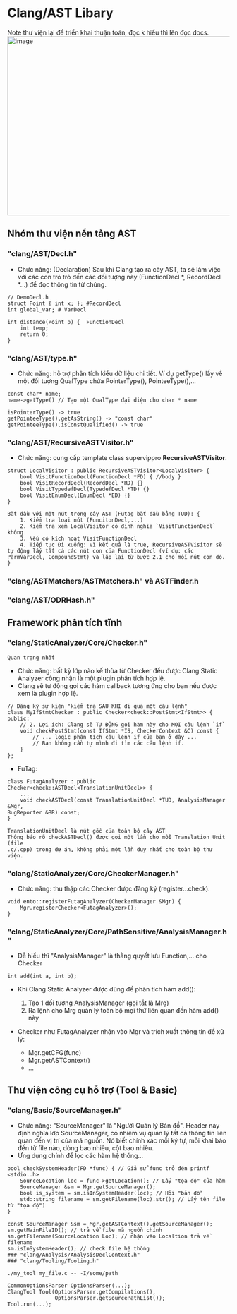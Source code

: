 # Clang/AST Libary 
Note thư viện lại để triển khai thuận toán, đọc k hiểu thì lên đọc docs.
<img width="540" height="406" alt="image" src="https://github.com/user-attachments/assets/57667e42-7510-49ce-b68a-699b49a79929" />

## Nhóm thư viện nền tảng AST
### "clang/AST/Decl.h"
-   Chức năng: (Declaration) Sau khi Clang tạo ra cây AST, ta sẽ làm việc với các con trỏ trỏ đến các đối tượng này (FunctionDecl *, RecordDecl *...) để đọc thông tin từ chúng.
``` code C
// DemoDecl.h
struct Point { int x; }; #RecordDecl
int global_var; # VarDecl

int distance(Point p) {  FunctionDecl
    int temp;
    return 0;
}
```
### "clang/AST/type.h"
- Chức năng: hỗ trợ phân tích kiểu dữ liệu chi tiết. Ví dụ getType() lấy về một đối tượng QualType chứa PointerType(), PointeeType(),...
```
const char* name;
name->getType() // Tạo một QualType đại diện cho char * name 

isPointerType() -> true
getPointeeType().getAsString() -> "const char"
getPointeeType().isConstQualified() -> true 
```

### "clang/AST/RecursiveASTVisitor.h"
- Chức năng: cung cấp template class supervippro **RecursiveASTVisitor**. 
```
struct LocalVisitor : public RecursiveASTVisitor<LocalVisitor> {
    bool VisitFunctionDecl(FunctionDecl *FD) { //body }
    bool VisitRecordDecl(RecordDecl *RD) {}
    bool VisitTypedefDecl(TypedefDecl *TD) {}
    bool VisitEnumDecl(EnumDecl *ED) {}
}

Bắt đầu với một nút trong cây AST (Futag bắt đầu bằng TUD): {
    1. Kiểm tra loại nút (FuncitonDecl,...)
    2. Kiểm tra xem LocalVisitor có định nghĩa `VisitFunctionDecl` không
    3. Nếu có kích hoạt VisitFunctionDecl
    4. Tiếp tục Đi xuống: Vì kết quả là true, RecursiveASTVisitor sẽ tự động lấy tất cả các nút con của FunctionDecl (ví dụ: các ParmVarDecl, CompoundStmt) và lặp lại từ bước 2.1 cho mỗi nút con đó.
}
```
### "clang/ASTMatchers/ASTMatchers.h" và ASTFinder.h
###  "clang/AST/ODRHash.h"

## Framework phân tích tĩnh
### "clang/StaticAnalyzer/Core/Checker.h"

` Quan trọng nhất `

- Chức năng: bất kỳ lớp nào kế thừa từ Checker đều được Clang Static Analyzer công nhận là một plugin phân tích hợp lệ.
- Clang sẽ tự động gọi các hàm callback tương ứng cho bạn nếu được xem là plugin hợp lệ.
```
// Đăng ký sự kiện "kiểm tra SAU KHI đi qua một câu lệnh"
class MyIfStmtChecker : public Checker<check::PostStmt<IfStmt>> {
public:
    // 2. Lợi ích: Clang sẽ TỰ ĐỘNG gọi hàm này cho MỌI câu lệnh `if`
    void checkPostStmt(const IfStmt *IS, CheckerContext &C) const {
        // ... logic phân tích câu lệnh if của bạn ở đây ...
        // Bạn không cần tự mình đi tìm các câu lệnh if.
    }
};
```
- FuTag:
```
class FutagAnalyzer : public Checker<check::ASTDecl<TranslationUnitDecl>> {
    ...
    void checkASTDecl(const TranslationUnitDecl *TUD, AnalysisManager &Mgr,
BugReporter &BR) const;
}

TranslationUnitDecl là nút gốc của toàn bộ cây AST
Thông báo rõ checkASTDecl() được gọi một lần cho mỗi Translation Unit (file 
.c/.cpp) trong dự án, không phải một lần duy nhất cho toàn bộ thư viện.

```

### "clang/StaticAnalyzer/Core/CheckerManager.h" 
- Chức năng: thu thập các Checker được đăng ký (register...check).

```
void ento::registerFutagAnalyzer(CheckerManager &Mgr) {
    Mgr.registerChecker<FutagAnalyzer>();
}
```

### "clang/StaticAnalyzer/Core/PathSensitive/AnalysisManager.h"
- Dễ hiểu thì "AnalysisManager" là thằng quyết lưu Function,... cho Checker 

```
int add(int a, int b);
```
- Khi Clang Static Analyzer được dùng để phân tích hàm add():
    1. Tạo 1 đối tượng AnalysisManager (gọi tắt là Mrg)
    2. Ra lệnh cho Mrg quản lý toàn bộ mọi thứ liên quan đến hàm add() này

- Checker như FutagAnalyzer nhận vào Mgr và trích xuất thông tin để xử lý:
    - Mgr.getCFG(func)
    - Mgr.getASTContext()
    - ...

## Thư viện công cụ hỗ trợ (Tool & Basic)
### "clang/Basic/SourceManager.h"

- Chức năng: "SourceManager" là "Người Quản lý Bản đồ". Header này định nghĩa lớp SourceManager, có nhiệm vụ quản lý tất cả thông tin liên quan đến vị trí của mã nguồn. Nó biết chính xác mỗi ký tự, mỗi khai báo đến từ file nào, dòng bao nhiêu, cột bao nhiêu.
- Ứng dụng chính để lọc các hàm hệ thống...
```
bool checkSystemHeader(FD *func) { // Giả sử func trỏ đén printf <stdio..h>
    SourceLocation loc = func->getLocation(); // Lấy "tọa độ" của hàm
    SourceManager &sm = Mgr.getSourceManager();
    bool is_system = sm.isInSystemHeader(loc); // Hỏi "bản đồ"
    std::string filename = sm.getFilename(loc).str(); // Lấy tên file từ "tọa độ")
}
```
```
const SourceManager &sm = Mgr.getASTContext().getSourceManager();
sm.getMainFileID(); // trả về file mã nguồn chính
sm.getFilename(SourceLocation Loc); // nhận vào Localtion trả về filename
sm.isInSystemHeader(); // check file hệ thống 
### "clang/Analysis/AnalysisDeclContext.h"
### "clang/Tooling/Tooling.h"
```
```
./my_tool my_file.c -- -I/some/path

CommonOptionsParser OptionsParser(...);
ClangTool Tool(OptionsParser.getCompilations(), 
               OptionsParser.getSourcePathList());
Tool.run(...);
```


